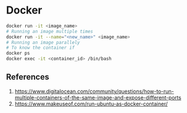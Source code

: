 # Docker
```bash
docker run -it <image_name>
# Running an image multiple times
docker run -it --name="<new_name>" <image_name>
# Running an image parallely
# To know the container if
docker ps
docker exec -it <container_id> /bin/bash
```
## References
1. https://www.digitalocean.com/community/questions/how-to-run-multiple-containers-of-the-same-image-and-expose-different-ports
2. https://www.makeuseof.com/run-ubuntu-as-docker-container/
